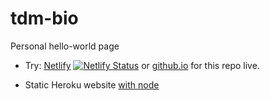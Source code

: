 # tdm-bio

Personal hello-world page


  * Try:
[Netlify](https://michaeltd.netlify.com/) [![Netlify
Status](https://api.netlify.com/api/v1/badges/1bfb02c1-555f-4300-b2d5-17331d66d855/deploy-status)](https://app.netlify.com/sites/michaeltd/deploys)
or [github.io](https://michaeltd.github.io/tdm-bio/) for this repo live.

  * Static Heroku website [with node](https://github.com/Yankovsky/static-heroku-nodejs)
